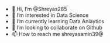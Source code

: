 - 👋 Hi, I’m @Shreyas285
- 👀 I’m interested in Data Science
- 🌱 I’m currently learning Data Anlaytics
- 💞️ I’m looking to collaborate on Github
- 📫 How to reach me shreyasamin39@

<!---
Shreyas285/Shreyas285 is a ✨ special ✨ repository because its `README.md` (this file) appears on your GitHub profile.
You can click the Preview link to take a look at your changes.
--->
